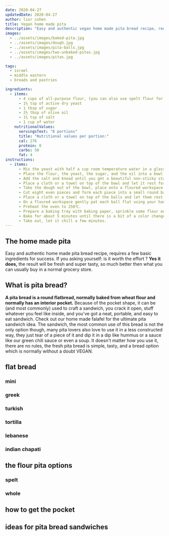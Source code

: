 ```yaml
---
date: 2020-04-27
updatedDate: 2020-04-27
author: lior cohen
title: Vegan home made pita
description: "Easy and authentic vegan home made pita bread recipe, requires a few basic ingredients for success."
images:
  - ../assets/images/baked-pita.jpg
  - ../assets/images/dough.jpg
  - ../assets/images/pita-balls.jpg
  - ../assets/images/two-unbaked-pitas.jpg
  - ../assets/images/pitas.jpg

tags:
  - israel
  - middle eastern
  - breads and pastries

ingredients:
  - items:
      - 4 cups of all-purpose flour, (you can also use spelt flour for a healthier choice)
      - 1½ tsp of active dry yeast
      - 1 tbsp of sugar
      - 2½ tbsp of olive oil
      - 1½ tsp of salt
      - 1 cup of water
    nutritionalValues:
      servingsText: "8 portions"
      title: "Nutritional values per portion:"
      cal: 276
      protein: 8
      carbs: 50
      fat: 4
instructions:
  - items:
      - Mix the yeast with half a cup room temperature water in a glass.
      - Place the flour, the yeast, the sugar, and the oil into a bowl, (if you have a standing mixer you can place it in the working bowl) and knead for five minutes.
      - Add the salt and knead until you get a beautiful non-sticky stable piece of dough, add the other half a cup of water gradually and carefully.
      - Place a cloth or a towel on top of the bowl and let it rest for an hour.
      - Take the dough out of the bowl, place onto a floured workspace, and form a long round shape (like a shape of a normal loaf of bread).
      - Cut eight even pieces and form each piece into a small round ball with a smooth top, pulling dough from the sides and tucking the ends underneath the bottom.
      - Place a cloth or a towel on top of the balls and let them rest for 15 minutes.
      - On a floured workspace gently pat each ball flat using your hand and form a round pita shape using a rolling pin - the thickness should be around 6 mm (¼ inch).
      - Preheat the oven to 250℃.
      - Prepare a baking tray with baking paper, sprinkle some flour on it, and place the pitas on.
      - Bake for about 5 minutes until there is a bit of a color change.
      - Take out, let it chill a few minutes.
---
```


## The home made pita

Easy and authentic home made pita bread recipe, requires a few basic ingredients for success.
If you asking yourself: is it worth the effort ? **Yes it does,** the result will be fresh and super tasty, so much better then what you can usually buy in a normal grocery store.

## What is pita bread?

**A pita bread is a round flatbread, normally baked from wheat flour and normally has an interior pocket.**
Because of the pocket shape, it can be (and most commonly) used to craft a sandwich, you crack it open, stuff whatever you feel like inside, and you've got a neat, portable, and easy to eat sandwich.
Check out <Link to="/recipes/home-made-falafel">our home made falafel</Link> for the ultimate pita sandwich idea.
The sandwich, the most common use of this bread is not the only option though, many pita lovers also love to use it in a less constructed way, they just tear of a piece of it and dip it in a dip like <Link to="/recipes/the-ultimate-hummus-protein-bomb">hummus</Link> or a sauce like <Link to="/recipes/green-chili-sauce">our green chili sauce</Link> or even a soup.
It doesn't matter how you use it, there are no rules, the fresh pita bread is simple, tasty, and a bread option which is normally without a doubt VEGAN.

## flat bread

### mini

### greek

### turkish

### tortilla

### lebanese

### indian chapati

## the flour pita options

### spelt

### whole

## how to get the pocket

## ideas for pita bread sandwiches
